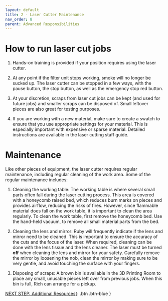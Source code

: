 ```yaml
---
layout: default
title: 2 - Laser Cutter Maintenance
nav_order: 8
parent: Advanced Responsibilities
---
```


# How to run laser cut jobs

1. Hands-on training is provided if your position requires using the laser cutter.

2. At any point if the filter unit stops working, smoke will no longer be sucked up. The laser cutter can be stopped in a few ways, with the pause button, the stop button, as well as the emergency stop red button.

3. At your discretion, scraps from laser cut jobs can be kept (and used for future jobs) and smaller scraps can be disposed of. Small leftover pieces are also great for testing purposes.

4. If you are working with a new material, make sure to create a swatch to ensure that you use appropriate settings for your material. This is especially important with expensive or sparse material. Detailed instructions are available in the laser cutting staff guide. 

# Maintenance

Like other pieces of equipment, the laser cutter requires regular maintenance, including regular cleaning of the work area. Some of the regular maintenance includes:

1. Cleaning the working table: The working table is where several small parts often fall during the laser cutting process. This area is covered with a honeycomb raised bed, which reduces burn marks on pieces and provides airflow, reducing the risks of fires. However, since flammable material does fall on the work table, it is important to clean the area regularly. To clean the work table, first remove the honeycomb bed. Use the hand-held vacuum, to remove all small material parts from the bed.

2. Cleaning the lens and mirror: Ruby will frequently indicate if the lens and mirror need to be cleaned. This is important to ensure the accuracy of the cuts and the focus of the laser. When required, cleaning can be done with the lens tissue and the lens cleaner. The laser must be turned **off** when cleaning the lens and mirror for your safety. Carefully remove the mirror by loosening the nob, clean the mirror by making sure to be very gentle, and avoid touching the surface with your fingers. 

3. Disposing of scraps: A brown bin is available in the 3D Printing Room to place any small, unusable pieces left over from previous jobs. When this bin is full, Rich can arrange for a pickup.



[NEXT STEP: Additional Resources](additional-resources.html){: .btn .btn-blue }
